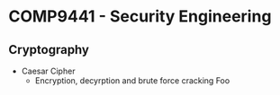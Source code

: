 # COMP9441 - Security Engineering

## Cryptography

+ Caesar Cipher
    - Encryption, decyrption and brute force cracking
Foo
